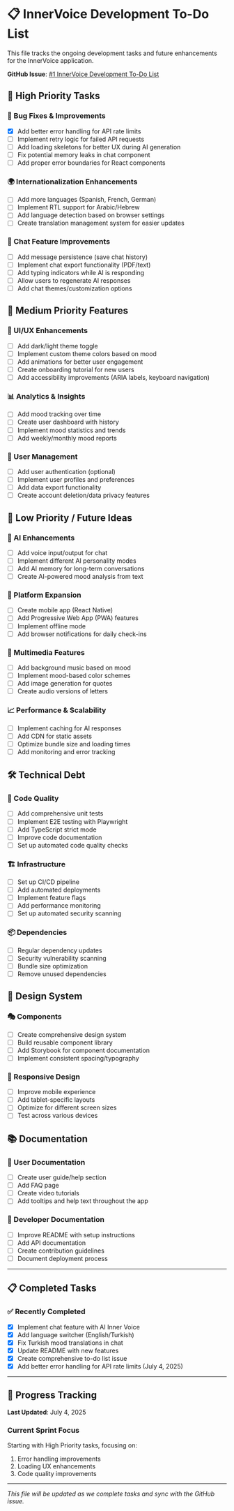 # 📋 InnerVoice Development To-Do List

This file tracks the ongoing development tasks and future enhancements for the InnerVoice application.

**GitHub Issue**: [#1 InnerVoice Development To-Do List](https://github.com/cnhsn/innervoice/issues/1)

## 🎯 High Priority Tasks

### 🔧 Bug Fixes & Improvements
- [x] Add better error handling for API rate limits
- [ ] Implement retry logic for failed API requests
- [ ] Add loading skeletons for better UX during AI generation
- [ ] Fix potential memory leaks in chat component
- [ ] Add proper error boundaries for React components

### 🌍 Internationalization Enhancements
- [ ] Add more languages (Spanish, French, German)
- [ ] Implement RTL support for Arabic/Hebrew
- [ ] Add language detection based on browser settings
- [ ] Create translation management system for easier updates

### 💬 Chat Feature Improvements
- [ ] Add message persistence (save chat history)
- [ ] Implement chat export functionality (PDF/text)
- [ ] Add typing indicators while AI is responding
- [ ] Allow users to regenerate AI responses
- [ ] Add chat themes/customization options

## 🚀 Medium Priority Features

### 🎨 UI/UX Enhancements
- [ ] Add dark/light theme toggle
- [ ] Implement custom theme colors based on mood
- [ ] Add animations for better user engagement
- [ ] Create onboarding tutorial for new users
- [ ] Add accessibility improvements (ARIA labels, keyboard navigation)

### 📊 Analytics & Insights
- [ ] Add mood tracking over time
- [ ] Create user dashboard with history
- [ ] Implement mood statistics and trends
- [ ] Add weekly/monthly mood reports

### 🔐 User Management
- [ ] Add user authentication (optional)
- [ ] Implement user profiles and preferences
- [ ] Add data export functionality
- [ ] Create account deletion/data privacy features

## 🌟 Low Priority / Future Ideas

### 🤖 AI Enhancements
- [ ] Add voice input/output for chat
- [ ] Implement different AI personality modes
- [ ] Add AI memory for long-term conversations
- [ ] Create AI-powered mood analysis from text

### 📱 Platform Expansion
- [ ] Create mobile app (React Native)
- [ ] Add Progressive Web App (PWA) features
- [ ] Implement offline mode
- [ ] Add browser notifications for daily check-ins

### 🎵 Multimedia Features
- [ ] Add background music based on mood
- [ ] Implement mood-based color schemes
- [ ] Add image generation for quotes
- [ ] Create audio versions of letters

### 📈 Performance & Scalability
- [ ] Implement caching for AI responses
- [ ] Add CDN for static assets
- [ ] Optimize bundle size and loading times
- [ ] Add monitoring and error tracking

## 🛠️ Technical Debt

### 📝 Code Quality
- [ ] Add comprehensive unit tests
- [ ] Implement E2E testing with Playwright
- [ ] Add TypeScript strict mode
- [ ] Improve code documentation
- [ ] Set up automated code quality checks

### 🏗️ Infrastructure
- [ ] Set up CI/CD pipeline
- [ ] Add automated deployments
- [ ] Implement feature flags
- [ ] Add performance monitoring
- [ ] Set up automated security scanning

### 📦 Dependencies
- [ ] Regular dependency updates
- [ ] Security vulnerability scanning
- [ ] Bundle size optimization
- [ ] Remove unused dependencies

## 🎨 Design System

### 🎭 Components
- [ ] Create comprehensive design system
- [ ] Build reusable component library
- [ ] Add Storybook for component documentation
- [ ] Implement consistent spacing/typography

### 📱 Responsive Design
- [ ] Improve mobile experience
- [ ] Add tablet-specific layouts
- [ ] Optimize for different screen sizes
- [ ] Test across various devices

## 📚 Documentation

### 📖 User Documentation
- [ ] Create user guide/help section
- [ ] Add FAQ page
- [ ] Create video tutorials
- [ ] Add tooltips and help text throughout the app

### 👥 Developer Documentation
- [ ] Improve README with setup instructions
- [ ] Add API documentation
- [ ] Create contribution guidelines
- [ ] Document deployment process

---

## 📋 Completed Tasks

### ✅ Recently Completed
- [x] Implement chat feature with AI Inner Voice
- [x] Add language switcher (English/Turkish)
- [x] Fix Turkish mood translations in chat
- [x] Update README with new features
- [x] Create comprehensive to-do list issue
- [x] Add better error handling for API rate limits (July 4, 2025)

---

## 📝 Progress Tracking

**Last Updated**: July 4, 2025

### Current Sprint Focus
Starting with High Priority tasks, focusing on:
1. Error handling improvements
2. Loading UX enhancements
3. Code quality improvements

---

*This file will be updated as we complete tasks and sync with the GitHub issue.*
